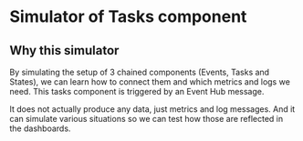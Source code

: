 # Simulator of Tasks component

## Why this simulator

By simulating the setup of 3 chained components (Events, Tasks and States), we can learn how to connect them
and which metrics and logs we need. This tasks component is triggered by an Event Hub message.

It does not actually produce any data, just metrics and log messages. And it can simulate various situations
so we can test how those are reflected in the dashboards.
